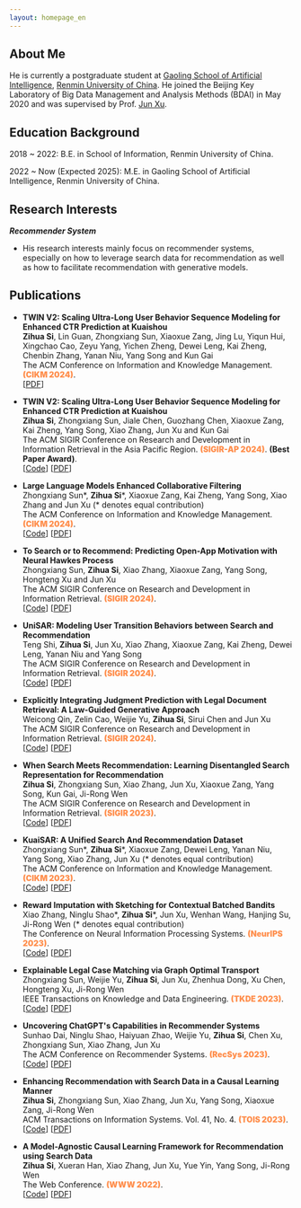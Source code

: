 ```yaml
---
layout: homepage_en
---
```


## About Me

He is currently a postgraduate student at [Gaoling School of Artificial Intelligence](http://ai.ruc.edu.cn/), [Renmin University of China](https://www.ruc.edu.cn/).
He joined the Beijing Key Laboratory of Big Data Management and Analysis Methods (BDAI) in May 2020 and was supervised by Prof. [Jun Xu](https://scholar.google.com/citations?user=su14mcEAAAAJ).


## Education Background

2018 ~ 2022: B.E. in School of Information, Renmin University of China.

2022 ~ Now (Expected 2025): M.E. in Gaoling School of Artificial Intelligence, Renmin University of China.

## Research Interests

***Recommender System***
- His research interests mainly focus on recommender systems, especially on how to leverage search data for recommendation as well as how to facilitate recommendation with generative models.



## Publications

- **TWIN V2: Scaling Ultra-Long User Behavior Sequence Modeling for Enhanced CTR Prediction at Kuaishou**
  <br>
  **Zihua Si**, Lin Guan, Zhongxiang Sun, Xiaoxue Zang, Jing Lu, Yiqun Hui, Xingchao Cao, Zeyu Yang, Yichen Zheng, Dewei Leng, Kai Zheng, Chenbin Zhang, Yanan Niu, Yang Song and Kun Gai
  <br>
  The ACM Conference on Information and Knowledge Management. <span style="color:#ff904f;font-weight:1000">(CIKM 2024)</span>.
  <br>
  [[PDF](https://arxiv.org/abs/2407.16357)]

- **TWIN V2: Scaling Ultra-Long User Behavior Sequence Modeling for Enhanced CTR Prediction at Kuaishou**
  <br>
  **Zihua Si**, Zhongxiang Sun, Jiale Chen, Guozhang Chen, Xiaoxue Zang, Kai Zheng, Yang Song, Xiao Zhang, Jun Xu and Kun Gai
  <br>
  The ACM SIGIR Conference on Research and Development in Information Retrieval in the Asia Pacific Region. <span style="color:#ff904f;font-weight:1000">(SIGIR-AP 2024)</span>. **(Best Paper Award)**.
  <br>
  [[Code](https://github.com/Ethan00Si/SEATER_Generative_Retrieval?tab=readme-ov-file)]
  [[PDF](https://dl.acm.org/doi/10.1145/3673791.3698408)]

- **Large Language Models Enhanced Collaborative Filtering**
  <br>
  Zhongxiang Sun\*, **Zihua Si**\*, Xiaoxue Zang, Kai Zheng, Yang Song, Xiao Zhang and Jun Xu (* denotes equal contribution)
  <br>
  The ACM Conference on Information and Knowledge Management. <span style="color:#ff904f;font-weight:1000">(CIKM 2024)</span>.
  <br>
  [[Code](https://github.com/Jeryi-Sun/LLM-CF)]
  [[PDF](https://arxiv.org/abs/2403.17688)]
  


- **To Search or to Recommend: Predicting Open-App Motivation with Neural Hawkes Process**
  <br>
  Zhongxiang Sun, **Zihua Si**, Xiao Zhang, Xiaoxue Zang, Yang Song, Hongteng Xu and Jun Xu 
  <br>
  The ACM SIGIR Conference on Research and Development in Information Retrieval. <span style="color:#ff904f;font-weight:1000">(SIGIR 2024)</span>. 
  <br>
  [[Code](https://github.com/Jeryi-Sun/NHP_OAM)]
  [[PDF](https://arxiv.org/abs/2404.03267)]

- **UniSAR: Modeling User Transition Behaviors between Search and Recommendation**
  <br>
  Teng Shi, **Zihua Si**, Jun Xu, Xiao Zhang, Xiaoxue Zang, Kai Zheng, Dewei Leng, Yanan Niu and Yang Song
  <br>
  The ACM SIGIR Conference on Research and Development in Information Retrieval. <span style="color:#ff904f;font-weight:1000">(SIGIR 2024)</span>. 
  <br>
  [[Code](https://github.com/TengShi-RUC/UniSAR)]
  [[PDF](https://arxiv.org/abs/2404.09520)]

- **Explicitly Integrating Judgment Prediction with Legal Document Retrieval: A Law-Guided Generative Approach**
  <br>
  Weicong Qin, Zelin Cao, Weijie Yu, **Zihua Si**, Sirui Chen and Jun Xu 
  <br>
  The ACM SIGIR Conference on Research and Development in Information Retrieval. <span style="color:#ff904f;font-weight:1000">(SIGIR 2024)</span>. 
  <br>
  [[Code](https://github.com/e-qin/gear)]
  [[PDF](https://arxiv.org/abs/2312.09591)]

- **When Search Meets Recommendation: Learning Disentangled Search Representation for Recommendation**
  <br>
  **Zihua Si**, Zhongxiang Sun, Xiao Zhang, Jun Xu, Xiaoxue Zang, Yang Song, Kun Gai, Ji-Rong Wen 
  <br>
  The ACM SIGIR Conference on Research and Development in Information Retrieval. <span style="color:#ff904f;font-weight:1000">(SIGIR 2023)</span>. 
  <br>
  [[Code](https://github.com/Ethan00Si/SESREC-SIGIR-2023)]
  [[PDF](https://arxiv.org/abs/2305.10822)] 

- **KuaiSAR: A Unified Search And Recommendation Dataset**
  <br>
  Zhongxiang Sun\*, **Zihua Si**\*, Xiaoxue Zang, Dewei Leng, Yanan Niu, Yang Song, Xiao Zhang, Jun Xu (* denotes equal contribution)
  <br>
  The ACM Conference on Information and Knowledge Management. <span style="color:#ff904f;font-weight:1000">(CIKM 2023)</span>.
  <br>
  [[Code](https://github.com/KuaiSAR/KuaiSAR.github.io)]
  [[PDF](https://arxiv.org/abs/2306.07705)] 

- **Reward Imputation with Sketching for Contextual Batched Bandits**
  <br>
  Xiao Zhang, Ninglu Shao\*, **Zihua Si**\*, Jun Xu, Wenhan Wang, Hanjing Su, Ji-Rong Wen (* denotes equal contribution)
  <br>
  The Conference on Neural Information Processing Systems. <span style="color:#ff904f;font-weight:1000">(NeurIPS 2023)</span>. 
  <br>
  [[Code](https://github.com/rainym00d/NeurIPS-2023-Reward-Imputation-with-Sketching-for-Contextual-Batched-Bandits)]
  [[PDF](https://arxiv.org/abs/2210.06719)]  

- **Explainable Legal Case Matching via Graph Optimal Transport**
  <br>
  Zhongxiang Sun, Weijie Yu, **Zihua Si**, Jun Xu, Zhenhua Dong, Xu Chen, Hongteng Xu, Ji-Rong Wen 
  <br>
  IEEE Transactions on Knowledge and Data Engineering. <span style="color:#ff904f;font-weight:1000">(TKDE 2023)</span>. 
  <br>
  [[Code](https://github.com/Jeryi-Sun/GEIOT-Match)]
  [[PDF](https://ieeexplore.ieee.org/document/10285038)]  


- **Uncovering ChatGPT's Capabilities in Recommender Systems**
  <br>
  Sunhao Dai, Ninglu Shao, Haiyuan Zhao, Weijie Yu, **Zihua Si**, Chen Xu, Zhongxiang Sun, Xiao Zhang, Jun Xu
  <br>
  The ACM Conference on Recommender Systems. <span style="color:#ff904f;font-weight:1000">(RecSys 2023)</span>.
  <br>
  [[Code](https://github.com/rainym00d/LLM4RS)]
  [[PDF](https://arxiv.org/abs/2305.02182)] 

- **Enhancing Recommendation with Search Data in a Causal Learning Manner**
  <br>
  **Zihua Si**, Zhongxiang Sun, Xiao Zhang, Jun Xu, Yang Song, Xiaoxue Zang, Ji-Rong Wen 
  <br>
  ACM Transactions on Information Systems. Vol. 41, No. 4. <span style="color:#ff904f;font-weight:1000">(TOIS 2023)</span>.
  <br>
  [[Code](https://github.com/Ethan00Si/IV4RecPlus-TOIS-2023)]
  [[PDF](https://dl.acm.org/doi/10.1145/3582425)] 

- **A Model-Agnostic Causal Learning Framework for Recommendation using Search Data**
  <br>
  **Zihua Si**, Xueran Han, Xiao Zhang, Jun Xu, Yue Yin, Yang Song, Ji-Rong Wen
  <br>
  The Web Conference. <span style="color:#ff904f;font-weight:1000">(WWW 2022)</span>.
  <br>
  [[Code](https://github.com/Ethan00Si/Instrumental-variables-for-recommendation)]
  [[PDF](https://arxiv.org/pdf/2202.04514.pdf)] 
  <!-- <strong><i style="color:#e74d3c">Oral Presentation</i></strong> -->




